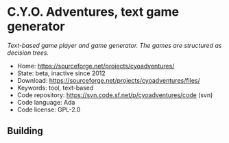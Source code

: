 # C.Y.O. Adventures, text game generator

_Text-based game player and game generator. The games are structured as decision trees._

- Home: https://sourceforge.net/projects/cyoadventures/
- State: beta, inactive since 2012
- Download: https://sourceforge.net/projects/cyoadventures/files/
- Keywords: tool, text-based
- Code repository: https://svn.code.sf.net/p/cyoadventures/code (svn)
- Code language: Ada
- Code license: GPL-2.0

## Building

